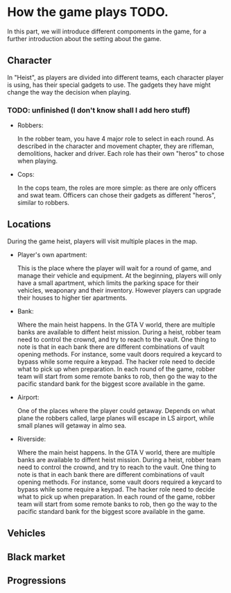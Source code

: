 # How the game plays TODO.

In this part, we will introduce different compoments in the game, for a further introduction about the setting about the game.

## Character

In "Heist", as players are divided into different teams, each character player is using, has their special gadgets to use. The gadgets they have might change the way the decision when playing.

### TODO: unfinished (I don't know shall I add hero stuff)

* Robbers:
  
    In the robber team, you have 4 major role to select in each round. As described in the character and movement chapter, they are rifleman, demolitions, hacker and driver. Each role has their own "heros" to chose when playing.

* Cops:

    In the cops team, the roles are more simple: as there are only officers and swat team. Officers can chose their gadgets as different "heros", similar to robbers.

## Locations

During the game heist, players will visit multiple places in the map.

* Player's own apartment:

    This is the place where the player will wait for a round of game, and manage their vehicle and equipment. At the beginning, players will only have a small apartment, which limits the parking space for their vehicles, weaponary and their inventory. However players can upgrade their houses to higher tier apartments.

* Bank:

    Where the main heist happens. In the GTA V world, there are multiple banks are available to diffent heist mission. During a heist, robber team need to control the crownd, and try to reach to the vault. One thing to note is that in each bank there are different combinations of vault opening methods. For instance, some vault doors required a keycard to bypass while some require a keypad. The hacker role need to decide what to pick up when preparation. In each round of the game, robber team will start from some remote banks to rob, then go the way to the pacific standard bank for the biggest score available in the game.

* Airport:

    One of the places where the player could getaway. Depends on what plane the robbers called, large planes will escape in LS airport, while small planes will getaway in almo sea.

* Riverside:

    Where the main heist happens. In the GTA V world, there are multiple banks are available to diffent heist mission. During a heist, robber team need to control the crownd, and try to reach to the vault. One thing to note is that in each bank there are different combinations of vault opening methods. For instance, some vault doors required a keycard to bypass while some require a keypad. The hacker role need to decide what to pick up when preparation. In each round of the game, robber team will start from some remote banks to rob, then go the way to the pacific standard bank for the biggest score available in the game.

## Vehicles

## Black market

## Progressions